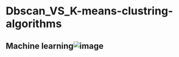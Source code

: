 # Dbscan_VS_K-means-clustring-algorithms
## Machine learning![image](https://user-images.githubusercontent.com/32541520/155116097-5812ec62-f08d-446c-8492-ff704de232fd.png)
